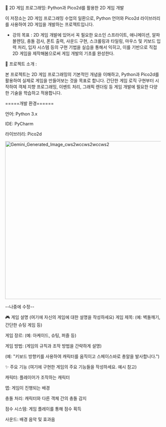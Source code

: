 🚀 2D 게임 프로그래밍:
 Python과 Pico2d를 활용한 2D 게임 개발


이 저장소는 2D 게임 프로그래밍 수업의 일환으로, Python 언어와 Pico2d 라이브러리를 사용하여 2D 게임을 개발하는 프로젝트입니다.


- 강의 목표 : 2D 게임 개발에 있어서 꼭 필요한 요소인 스프라이트, 애니메이션, 알파 블렌딩, 충돌 검사, 폰트 출력, 사운드 구현, 
스크롤링과 타일링, 마우스 및 키보드 입력 처리, 입자 시스템 등의 구현 기법을 실습을 통해서 익히고, 이를 기반으로 직접 2D 게임을 제작해봄으로써 게임 개발의 기초를 완성한다.


📖 프로젝트 소개 :

본 프로젝트는 2D 게임 프로그래밍의 기본적인 개념을 이해하고, Python과 Pico2d를 활용하여 실제로 게임을 만들어보는 것을 목표로 합니다. 간단한 게임 로직 구현부터 시작하여 객체 지향 프로그래밍, 이벤트 처리, 그래픽 렌더링 등 게임 개발에 필요한 다양한 기술을 학습하고 적용합니다.

=====개발 환경======


언어: Python 3.x


IDE: PyCharm


라이브러리: Pico2d

<img width="512" height="512" alt="Gemini_Generated_Image_cws2wccws2wccws2" src="https://github.com/user-attachments/assets/ab89dc06-124a-4177-b790-61741e1c99c4" />


--나중에 수정--

🎮 게임 설명 (여기에 자신의 게임에 대한 설명을 작성하세요)
게임 제목: (예: 벽돌깨기, 간단한 슈팅 게임 등)

게임 장르: (예: 아케이드, 슈팅, 퍼즐 등)

게임 방법: (게임의 규칙과 조작 방법을 간략하게 설명)

(예: "키보드 방향키를 사용하여 캐릭터를 움직이고 스페이스바로 총알을 발사합니다.")

✨ 주요 기능
(여기에 구현한 게임의 주요 기능들을 작성하세요. 예시 참고)

캐릭터: 플레이어가 조작하는 캐릭터

맵: 게임이 진행되는 배경

충돌 처리: 캐릭터와 다른 객체 간의 충돌 감지

점수 시스템: 게임 플레이를 통해 점수 획득

사운드: 배경 음악 및 효과음
